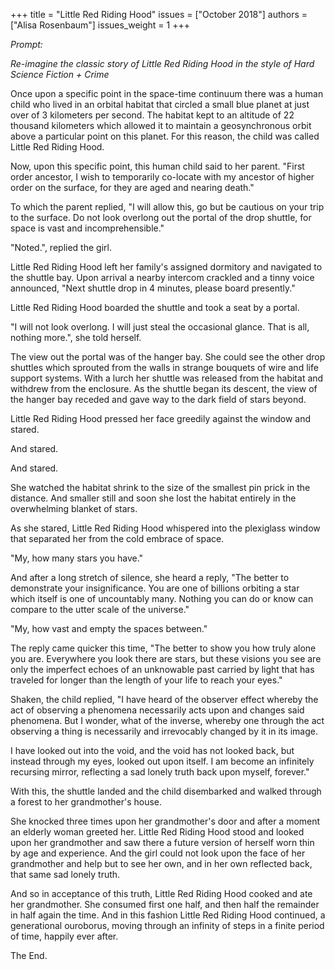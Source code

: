 +++
title = "Little Red Riding Hood"
issues = ["October 2018"]
authors = ["Alisa Rosenbaum"]
issues_weight = 1
+++

*Prompt:*

*Re-imagine the classic story of Little Red Riding Hood in the style of Hard Science Fiction + Crime*

Once upon a specific point in the space-time continuum there was a human child who lived in an orbital habitat that circled a small blue planet at just over of 3 kilometers per second. The habitat kept to an altitude of 22 thousand kilometers which allowed it to maintain a geosynchronous orbit above a particular point on this planet. For this reason, the child was called Little Red Riding Hood.

Now, upon this specific point, this human child said to her parent. "First order ancestor, I wish to temporarily co-locate with my ancestor of higher order on the surface, for they are aged and nearing death."

To which the parent replied, "I will allow this, go but be cautious on your trip to the surface. Do not look overlong out the portal of the drop shuttle, for space is vast and incomprehensible."

"Noted.", replied the girl.

Little Red Riding Hood left her family's assigned dormitory and navigated to the shuttle bay. Upon arrival a nearby intercom crackled and a tinny voice announced, "Next shuttle drop in 4 minutes, please board presently."

Little Red Riding Hood boarded the shuttle and took a seat by a portal.

"I will not look overlong. I will just steal the occasional glance. That is all, nothing more.", she told herself.

The view out the portal was of the hanger bay. She could see the other drop shuttles which sprouted from the walls in strange bouquets of wire and life support systems. With a lurch her shuttle was released from the habitat and withdrew from the enclosure. As the shuttle began its descent, the view of the hanger bay receded and gave way to the dark field of stars beyond.

Little Red Riding Hood pressed her face greedily against the window and stared.

And stared.

And stared.

She watched the habitat shrink to the size of the smallest pin prick in the distance. And smaller still and soon she lost the habitat entirely in the overwhelming blanket of stars.

As she stared, Little Red Riding Hood whispered into the plexiglass window that separated her from the cold embrace of space.

"My, how many stars you have."

And after a long stretch of silence, she heard a reply, "The better to demonstrate your insignificance. You are one of billions orbiting a star which itself is one of uncountably many. Nothing you can do or know can compare to the utter scale of the universe."

"My, how vast and empty the spaces between."

The reply came quicker this time, "The better to show you how truly alone you are. Everywhere you look there are stars, but these visions you see are only the imperfect echoes of an unknowable past carried by light that has traveled for longer than the length of your life to reach your eyes."

Shaken, the child replied, "I have heard of the observer effect whereby the act of observing a phenomena necessarily acts upon and changes said phenomena. But I wonder, what of the inverse, whereby one through the act observing a thing is necessarily and irrevocably changed by it in its image.

I have looked out into the void, and the void has not looked back, but instead through my eyes, looked out upon itself. I am become an infinitely recursing mirror, reflecting a sad lonely truth back upon myself, forever."

With this, the shuttle landed and the child disembarked and walked through a forest to her grandmother's house.

She knocked three times upon her grandmother's door and after a moment an elderly woman greeted her. Little Red Riding Hood stood and looked upon her grandmother and saw there a future version of herself worn thin by age and experience. And the girl could not look upon the face of her grandmother and help but to see her own, and in her own reflected back, that same sad lonely truth.

And so in acceptance of this truth, Little Red Riding Hood cooked and ate her grandmother. She consumed first one half, and then half the remainder in half again the time. And in this fashion Little Red Riding Hood continued, a generational ouroborus, moving through an infinity of steps in a finite period of time, happily ever after.

The End.
